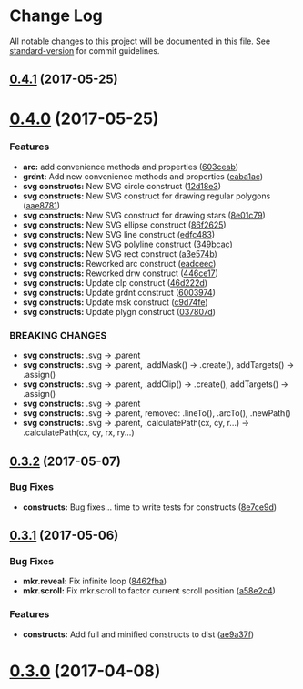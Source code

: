 # Change Log

All notable changes to this project will be documented in this file. See [standard-version](https://github.com/conventional-changelog/standard-version) for commit guidelines.

<a name="0.4.1"></a>
## [0.4.1](https://github.com/chris-moody/mkr/compare/v0.4.0...v0.4.1) (2017-05-25)



<a name="0.4.0"></a>
# [0.4.0](https://github.com/chris-moody/mkr/compare/v0.3.2...v0.4.0) (2017-05-25)


### Features

* **arc:** add convenience methods and properties ([603ceab](https://github.com/chris-moody/mkr/commit/603ceab))
* **grdnt:** Add new convenience methods and properties ([eaba1ac](https://github.com/chris-moody/mkr/commit/eaba1ac))
* **svg constructs:** New SVG circle construct ([12d18e3](https://github.com/chris-moody/mkr/commit/12d18e3))
* **svg constructs:** New SVG construct for drawing regular polygons ([aae8781](https://github.com/chris-moody/mkr/commit/aae8781))
* **svg constructs:** New SVG construct for drawing stars ([8e01c79](https://github.com/chris-moody/mkr/commit/8e01c79))
* **svg constructs:** New SVG ellipse construct ([86f2625](https://github.com/chris-moody/mkr/commit/86f2625))
* **svg constructs:** New SVG line construct ([edfc483](https://github.com/chris-moody/mkr/commit/edfc483))
* **svg constructs:** New SVG polyline construct ([349bcac](https://github.com/chris-moody/mkr/commit/349bcac))
* **svg constructs:** New SVG rect construct ([a3e574b](https://github.com/chris-moody/mkr/commit/a3e574b))
* **svg constructs:** Reworked arc construct ([eadceec](https://github.com/chris-moody/mkr/commit/eadceec))
* **svg constructs:** Reworked drw construct ([446ce17](https://github.com/chris-moody/mkr/commit/446ce17))
* **svg constructs:** Update clp construct ([46d222d](https://github.com/chris-moody/mkr/commit/46d222d))
* **svg constructs:** Update grdnt construct ([6003974](https://github.com/chris-moody/mkr/commit/6003974))
* **svg constructs:** Update msk construct ([c9d74fe](https://github.com/chris-moody/mkr/commit/c9d74fe))
* **svg constructs:** Update plygn construct ([037807d](https://github.com/chris-moody/mkr/commit/037807d))


### BREAKING CHANGES

* **svg constructs:** .svg -> .parent
* **svg constructs:** .svg -> .parent, .addMask() -> .create(), addTargets() -> .assign()
* **svg constructs:** .svg -> .parent, .addClip() -> .create(), addTargets() -> .assign()
* **svg constructs:** .svg -> .parent
* **svg constructs:** .svg -> .parent, removed: .lineTo(), .arcTo(), .newPath()
* **svg constructs:** .svg -> .parent, .calculatePath(cx, cy, r...) -> .calculatePath(cx, cy, rx, ry...)



<a name="0.3.2"></a>
## [0.3.2](https://github.com/chris-moody/mkr/compare/v0.3.1...v0.3.2) (2017-05-07)


### Bug Fixes

* **constructs:** Bug fixes... time to write tests for constructs ([8e7ce9d](https://github.com/chris-moody/mkr/commit/8e7ce9d))



<a name="0.3.1"></a>
## [0.3.1](https://github.com/chris-moody/mkr/compare/v0.3.0...v0.3.1) (2017-05-06)


### Bug Fixes

* **mkr.reveal:** Fix infinite loop ([8462fba](https://github.com/chris-moody/mkr/commit/8462fba))
* **mkr.scroll:** Fix mkr.scroll to factor current scroll position ([a58e2c4](https://github.com/chris-moody/mkr/commit/a58e2c4))


### Features

* **constructs:** Add full and minified constructs to dist ([ae9a37f](https://github.com/chris-moody/mkr/commit/ae9a37f))



<a name="0.3.0"></a>
# [0.3.0](https://github.com/chris-moody/admkr/compare/v0.2.27...v0.3.0) (2017-04-08)
